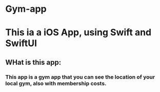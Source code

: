 # Gym-app

# This ia a iOS App, using Swift and SwiftUI

## WHat is this app:
### This app is a gym app that you can see the location of your local gym, also with membership costs.
